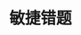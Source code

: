 <script setup>
import WqAnswer from '../.vitepress/theme/components/wq-answer.vue'
import { agileList } from './questions.js'
</script>

# 敏捷错题

<wq-answer v-for="item in agileList" :detail="item" />
